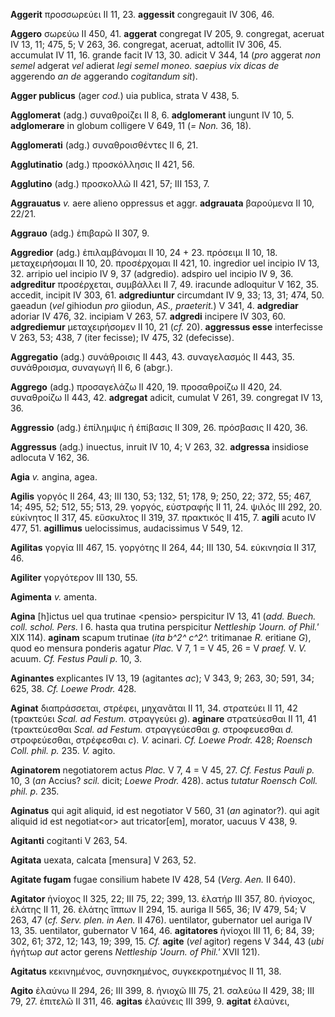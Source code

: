 **Aggerit** προσσωρεύει II 11, 23. **aggessit** congregauit IV 306, 46.

**Aggero** σωρεύω II 450, 41. **aggerat** congregat IV 205, 9.
congregat, aceruat IV 13, 11; 475, 5; V 263, 36. congregat, aceruat,
adtollit IV 306, 45. accumulat IV 11, 16. grande facit IV 13, 30. adicit
V 344, 14 (*pro* aggerat *non semel* adgerat *vel* adierat *legi semel
moneo. saepius vix dicas de* aggerendo *an de* aggerando *cogitandum
sit*).

**Agger publicus** (ager *cod.*) uia publica, strata V 438, 5.

**Agglomerat** (adg.) συναθροίζει II 8, 6. **adglomerant** iungunt IV
10, 5. **adglomerare** in globum colligere V 649, 11 (*= Non.* 36, 18).

**Agglomerati** (adg.) συναθροισθέντες II 6, 21.

**Agglutinatio** (adg.) προσκόλλησις II 421, 56.

**Agglutino** (adg.) προσκολλῶ II 421, 57; III 153, 7.

**Aggrauatus** *v.* aere alieno oppressus et aggr. **adgrauata**
βαρούμενα II 10, 22/21.

**Aggrauo** (adg.) ἐπιβαρῶ II 307, 9.

**Aggredior** (adg.) ἐπιλαμβάνομαι II 10, 24 + 23. πρόσειμι II 10, 18.
μεταχειρήσομαι II 10, 20. προσέρχομαι II 421, 10. ingredior uel incipio
IV 13, 32. arripio uel incipio IV 9, 37 (adgredio). adspiro uel incipio
IV 9, 36. **adgreditur** προσέρχεται, συμβάλλει II 7, 49. iracunde
adloquitur V 162, 35. accedit, incipit IV 303, 61. **adgrediuntur**
circumdant IV 9, 33; 13, 31; 474, 50. gaeadun (*vel* gihiodun *pro*
giiodun, *AS., praeterit.*) V 341, 4. **adgrediar** adoriar IV 476, 32.
incipiam V 263, 57. **adgredi** incipere IV 303, 60. **adgrediemur**
μεταχειρήσομεν II 10, 21 (*cf.* 20). **aggressus esse** interfecisse V
263, 53; 438, 7 (iter fecisse); IV 475, 32 (defecisse).

**Aggregatio** (adg.) συνάθροισις II 443, 43. συναγελασμός II 443, 35.
συνάθροισμα, συναγωγή II 6, 6 (abgr.).

**Aggrego** (adg.) προσαγελάζω II 420, 19. προσαθροίζω II 420, 24.
συναθροίζω II 443, 42. **adgregat** adicit, cumulat V 261, 39. congregat
IV 13, 36.

**Aggressio** (adg.) ἐπίλημψις ἡ ἐπίβασις II 309, 26. πρόσβασις II 420,
36.

**Aggressus** (adg.) inuectus, inruit IV 10, 4; V 263, 32. **adgressa**
insidiose adlocuta V 162, 36.

**Agia** *v.* angina, agea.

**Agilis** γοργός II 264, 43; III 130, 53; 132, 51; 178, 9; 250, 22;
372, 55; 467, 14; 495, 52; 512, 55; 513, 29. γοργός, εὐστραφής II 11,
24. ψιλός III 292, 20. εὐκίνητος II 317, 45. εὔσκυλτος II 319, 37.
πρακτικός II 415, 7. **agili** acuto IV 477, 51. **agillimus**
uelocissimus, audacissimus V 549, 12.

**Agilitas** γοργία III 467, 15. γοργότης II 264, 44; III 130, 54.
εὐκινησία II 317, 46.

**Agiliter** γοργότερον III 130, 55.

**Agimenta** *v.* amenta.

**Agina** [h]ictus uel qua trutinae \<pensio\> perspicitur IV 13, 41
(*add. Buech. coll. schol. Pers.* I 6. hasta qua trutina perspicitur
*Nettleship 'Journ. of Phil.'* XIX 114). **aginam** scapum trutinae
(*ita b^2^ c^2^.* tritimanae *R.* eritiane *G*), quod eo mensura
ponderis agatur *Plac.* V 7, 1 = V 45, 26 = V *praef.* V. *V.* acuum.
*Cf. Festus Pauli p.* 10, 3.

**Aginantes** explicantes IV 13, 19 (agitantes *ac*); V 343, 9; 263, 30;
591, 34; 625, 38. *Cf. Loewe Prodr.* 428.

**Aginat** διαπράσσεται, στρέφει, μηχανᾶται II 11, 34. στρατεύει II 11,
42 (τρακτεύει *Scal. ad Festum.* στραγγεύει *g*). **aginare**
στρατεύεσθαι II 11, 41 (τρακτεύεσθαι *Scal. ad Festum.* στραγγεύεσθαι
*g.* στροφευεσθαι *d.* στροφεύεσθαι, στρέφεσθαι *c*)*. V.* acinari. *Cf.
Loewe Prodr.* 428; *Roensch Coll. phil. p.* 235. *V.* agito.

**Aginatorem** negotiatorem actus *Plac.* V 7, 4 = V 45, 27. *Cf. Festus
Pauli p.* 10, 3 (*an* Accius? *scil.* dicit; *Loewe Prodr.* 428). actus
*tutatur Roensch Coll. phil. p.* 235.

**Aginatus** qui agit aliquid, id est negotiator V 560, 31 (*an*
aginator?). qui agit aliquid id est negotiat\<or\> aut tricator[em],
morator, uacuus V 438, 9.

**Agitanti** cogitanti V 263, 54.

**Agitata** uexata, calcata [mensura] V 263, 52.

**Agitate fugam** fugae consilium habete IV 428, 54 (*Verg. Aen.* II
640).

**Agitator** ἡνίοχος II 325, 22; III 75, 22; 399, 13. ἐλατήρ III 357,
80. ἡνίοχος, ἐλάτης II 11, 26. ἐλάτης ἵππων II 294, 15. auriga II 565,
36; IV 479, 54; V 263, 47 (*cf. Serv. plen. in Aen.* II 476).
uentilator, gubernator uel auriga IV 13, 35. uentilator, gubernator V
164, 46. **agitatores** ἡνίοχοι III 11, 6; 84, 39; 302, 61; 372, 12;
143, 19; 399, 15. *Cf.* **agite** (*vel* agitor) regens V 344, 43 (*ubi*
ἡγήτωρ *aut* actor gerens *Nettleship 'Journ. of Phil.'* XVII 121).

**Agitatus** κεκινημένος, συνησκημένος, συγκεκροτημένος II 11, 38.

**Agito** ἐλαύνω II 294, 26; III 399, 8. ἡνιοχῶ III 75, 21. σαλεύω II
429, 38; III 79, 27. ἐπιτελῶ II 311, 46. **agitas** ἐλαύνεις III 399, 9.
**agitat** ἐλαύνει,
